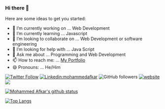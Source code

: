 ### Hi there 👋

<!--
**KavishkaChamuditha/KavishkaChamuditha** is a ✨ _special_ ✨ repository because its `README.md` (this file) appears on your GitHub profile.
-->
Here are some ideas to get you started:

- 🔭 I’m currently working on ... Web Development
- 🌱 I’m currently learning ... Javascript
- 👯 I’m looking to collaborate on ... Web Development or software engineering
- 🤔 I’m looking for help with ... Java Script
- 💬 Ask me about ... Programming and Web Development
- 📫 How to reach me: ... [My Portfolio](https://mohammedafkar.me/)
- 😄 Pronouns: ... He/Him


[![Twitter Follow](https://img.shields.io/twitter/follow/MHMD_AFKAR?label=Follow)](https://twitter.com/intent/follow?screen_name=MHMD_AFKAR)
[![Linkedin:mohammedafkar](https://img.shields.io/badge/mohammedafkar-92b4511b6?style=flat-square&logo=Linkedin&logoColor=white&link=https://www.linkedin.com/in/mohammedafkar)](https://www.linkedin.com/in/mohammedafkar)
![GitHub followers](https://img.shields.io/github/followers/AfkarMohammed?tab=followers?label=Follow&style=social)
[![website](https://img.shields.io/badge/Website-46a2f1.svg?&style=flat-square&logo=Google-Chrome&logoColor=white&link=https://mohammedafkar.me/)](https://mohammedafkar.me/)
![](https://visitor-badge.glitch.me/badge?page_id=https://mohammedafkar.me/)


[![Mohammed Afkar's github status](https://github-readme-stats.vercel.app/api?username=AfkarMohammed&show_icons=true&count_private=true&include_all_commits=true&theme=radical)](https://github.com/AfkarMohammed)

[![Top Langs](https://github-readme-stats.vercel.app/api/top-langs/?username=AfkarMohammed&langs_count=8&layout=compact&theme=radical)](https://github.com/AfkarMohammed/)
